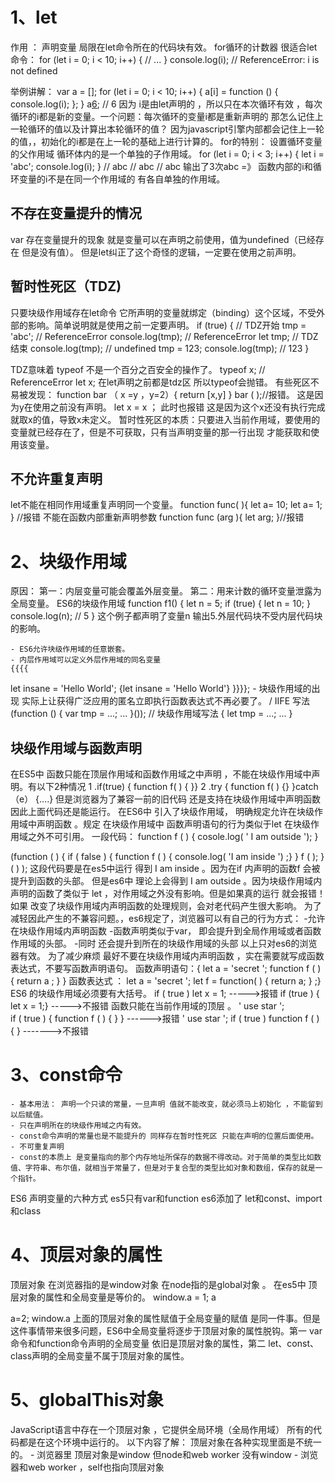 # 1、let
作用 ： 声明变量 局限在let命令所在的代码块有效。
for循环的计数器 很适合let命令：
for (let i = 0; i < 10; i++) {
  // ...
}
console.log(i);
// ReferenceError: i is not defined

举例讲解：
var a = [];
for (let i = 0; i < 10; i++) {
  a[i] = function () {
    console.log(i);
  };
}
a[6](); // 6
因为 i是由let声明的 ，所以只在本次循环有效 ，每次循环的i都是新的变量。一个问题：每次循环的变量i都是重新声明的 那怎么记住上一轮循环的值以及计算出本轮循环的值？ 因为javascript引擎内部都会记住上一轮的值，，初始化的i都是在上一轮的基础上进行计算的。
for的特别： 设置循环变量的父作用域 循环体内的是一个单独的子作用域。
for (let i = 0; i < 3; i++) {
  let i = 'abc';
  console.log(i);
}
// abc
// abc
// abc
输出了3次abc =》 函数内部的i和循环变量的i不是在同一个作用域的 有各自单独的作用域。

## 不存在变量提升的情况
var 存在变量提升的现象 就是变量可以在声明之前使用，值为undefined（已经存在 但是没有值）。
但是let纠正了这个奇怪的逻辑，一定要在使用之前声明。

## 暂时性死区（TDZ)
只要块级作用域存在let命令 它所声明的变量就绑定（binding）这个区域，不受外部的影响。简单说明就是使用之前一定要声明。
if (true) {
  // TDZ开始
  tmp = 'abc'; // ReferenceError
  console.log(tmp); // ReferenceError
let tmp; // TDZ结束
  console.log(tmp); // undefined
tmp = 123;
  console.log(tmp); // 123
}

TDZ意味着 typeof 不是一个百分之百安全的操作了。
typeof x; // ReferenceError
let x;
在let声明之前都是tdz区 所以typeof会抛错。
有些死区不易被发现：
function bar （ x =y ，y=2）{
   return [x,y]
}
bar ( );//报错。
这是因为y在使用之前没有声明。
let x = x ；
此时也报错 这是因为这个x还没有执行完成就取x的值，导致x未定义。
暂时性死区的本质：只要进入当前作用域，要使用的变量就已经存在了，但是不可获取，只有当声明变量的那一行出现 才能获取和使用该变量。

## 不允许重复声明
let不能在相同作用域重复声明同一个变量。
function func( ){
let a= 10;
let a= 1;
} //报错
不能在函数内部重新声明参数
function func (arg ){
let arg;
}//报错

# 2、块级作用域
原因：
第一：内层变量可能会覆盖外层变量。
第二：用来计数的循环变量泄露为全局变量。
ES6的块级作用域
function f1() {
  let n = 5;
  if (true) {
    let n = 10;
  }
  console.log(n); // 5
}
这个例子都声明了变量n 输出5.外层代码块不受内层代码块的影响。

	- ES6允许块级作用域的任意嵌套。
	- 内层作用域可以定义外层作用域的同名变量
	{{{{
  let insane = 'Hello World';
  {let insane = 'Hello World'}
}}}};
	- 块级作用域的出现 实际上让获得广泛应用的匿名立即执行函数表达式不再必要了。
	/ IIFE 写法
(function () {
  var tmp = ...;
  ...
}());
	// 块级作用域写法
{
  let tmp = ...;
  ...
}
	
	
## 块级作用域与函数声明
在ES5中 函数只能在顶层作用域和函数作用域之中声明 ，不能在块级作用域中声明。有以下2种情况
1 .if(true) { function f( ) { }}
2 .try { function f( ) {}  }catch（e） {….}
但是浏览器为了兼容一前的旧代码 还是支持在块级作用域中声明函数 因此上面代码还是能运行。
在ES6中 引入了块级作用域， 明确规定允许在块级作用域中声明函数 。规定 在块级作用域中 函数声明语句的行为类似于let 在块级作用域之外不可引用。
一段代码：
function f ( ) { cosole.log( ' I am outside '); }

(function ( ) {
  if ( false ) {
    function f ( ) { console.log( 'I am inside ') ;}
}
f ( );
} ( ) );
这段代码要是在es5中运行 得到 I am inside 。因为在if 内声明的函数f 会被提升到函数的头部。
但是es6中 理论上会得到 I am outside 。因为块级作用域内声明的函数了类似于 let ，对作用域之外没有影响。但是如果真的运行 就会报错！
如果 改变了块级作用域内声明函数的处理规则，会对老代码产生很大影响。
为了减轻因此产生的不兼容问题。，es6规定了，浏览器可以有自己的行为方式：
    -允许在块级作用域内声明函数
    -函数声明类似于var， 即会提升到全局作用域或者函数作用域的头部。
    -同时 还会提升到所在的块级作用域的头部
以上只对es6的浏览器有效。
为了减少麻烦 最好不要在块级作用域内声明函数 ，实在需要就写成函数表达式，不要写函数声明语句。
函数声明语句：{ let a = 'secret '; function f ( ) {  return a ; } }
函数表达式  ： let a = 'secret '; let f = function( ) { return a; } ;}
ES6 的块级作用域必须要有大括号。
if ( true ) let x = 1;  ----->报错
if (true ) { let x = 1;}  ----->不报错
函数只能在当前作用域的顶层 。
' use star ';  
if ( true ) { function f ( ) { } } ------>报错
' use star ';
if ( true ) function f ( ) { } ------->不报错

# 3、const命令
	- 基本用法： 声明一个只读的常量，一旦声明 值就不能改变，就必须马上初始化 ，不能留到以后赋值。
	- 只在声明所在的块级作用域之内有效。
	- const命令声明的常量也是不能提升的 同样存在暂时性死区 只能在声明的位置后面使用。
	- 不可重复声明
	- const的本质上 是变量指向的那个内存地址所保存的数据不得改动。对于简单的类型比如数值、字符串、布尔值，就相当于常量了，但是对于复合型的类型比如对象和数组，保存的就是一个指针。
ES6 声明变量的六种方式
  es5只有var和function es6添加了 let和const、import和class

# 4、顶层对象的属性
顶层对象 在浏览器指的是window对象 在node指的是global对象 。
在es5中 顶层对象的属性和全局变量是等价的。
window.a = 1;
a

a=2;
window.a
上面的顶层对象的属性赋值于全局变量的赋值 是同一件事。但是这件事情带来很多问题，ES6中全局变量将逐步于顶层对象的属性脱钩。第一 var命令和function命令声明的全局变量 依旧是顶层对象的属性，第二 let、const、class声明的全局变量不属于顶层对象的属性。

# 5、globalThis对象
JavaScript语言中存在一个顶层对象 ，它提供全局环境（全局作用域） 所有的代码都是在这个环境中运行的。
以下内容了解：
顶层对象在各种实现里面是不统一的。
	- 浏览器里 顶层对象是window 但node和web worker 没有window
	- 浏览器和web worker  ，self也指向顶层对象 

